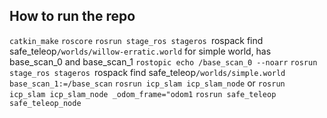 ## How to run the repo
`catkin_make`
`roscore`
`rosrun stage_ros stageros `rospack find safe_teleop`/worlds/willow-erratic.world`
for simple world, has base_scan_0 and base_scan_1
`rostopic echo /base_scan_0 --noarr`
`rosrun stage_ros stageros `rospack find safe_teleop`/worlds/simple.world base_scan_1:=/base_scan`
`rosrun icp_slam icp_slam_node` or `rosrun icp_slam icp_slam_node _odom_frame="odom1`
`rosrun safe_teleop safe_teleop_node`
